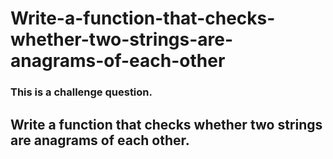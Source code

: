 # Write-a-function-that-checks-whether-two-strings-are-anagrams-of-each-other
### This is a challenge question.
## Write a function that checks whether two strings are anagrams of each other.
